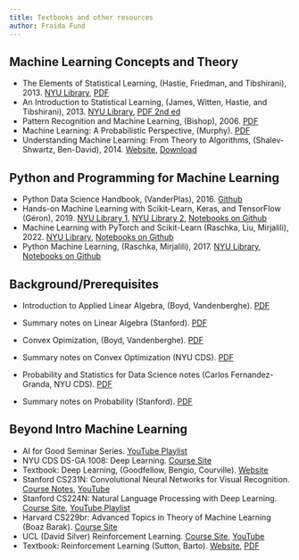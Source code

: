 ```yaml
---
title: Textbooks and other resources
author: Fraida Fund
---
```



## Machine Learning Concepts and Theory

* The Elements of Statistical Learning, (Hastie, Friedman, and Tibshirani), 2013. [NYU Library](https://bobcat.library.nyu.edu/permalink/f/1c17uag/nyu_aleph006482758), [PDF](https://web.stanford.edu/~hastie/ElemStatLearn//)
* An Introduction to Statistical Learning, (James, Witten, Hastie, and Tibshirani), 2013. [NYU Library](https://bobcat.library.nyu.edu/permalink/f/1c17uag/nyu_aleph004655521), [PDF 2nd ed](https://hastie.su.domains/ISLR2/ISLRv2_website.pdf)
* Pattern Recognition and Machine Learning, (Bishop), 2006. [PDF](https://www.microsoft.com/en-us/research/uploads/prod/2006/01/Bishop-Pattern-Recognition-and-Machine-Learning-2006.pdf)
* Machine Learning: A Probabilistic Perspective, (Murphy). [PDF](http://noiselab.ucsd.edu/ECE228/Murphy_Machine_Learning.pdf)
* Understanding Machine Learning: From Theory to Algorithms, (Shalev-Shwartz, Ben-David), 2014. [Website](https://www.cs.huji.ac.il/~shais/UnderstandingMachineLearning/index.html), [Download](https://www.cs.huji.ac.il/~shais/UnderstandingMachineLearning/copy.html)

## Python and Programming for Machine Learning

* Python Data Science Handbook, (VanderPlas), 2016. [Github](https://jakevdp.github.io/PythonDataScienceHandbook/)
* Hands-on Machine Learning with Scikit-Learn, Keras, and TensorFlow (Géron), 2019. [NYU Library 1](https://bobcat.library.nyu.edu/permalink/f/ci13eu/nyu_aleph008011603), [NYU Library 2](https://bobcat.library.nyu.edu/permalink/f/ci13eu/nyu_aleph005589560), [Notebooks on Github](https://github.com/ageron/handson-ml2)
* Machine Learning with PyTorch and Scikit-Learn (Raschka, Liu, Mirjalili), 2022. [NYU Library](https://bobcat.library.nyu.edu/permalink/f/ci13eu/nyu_aleph008654761), [Notebooks on Github](https://github.com/rasbt/machine-learning-book)
* Python Machine Learning, (Raschka, Mirjalili), 2017. [NYU Library](https://bobcat.library.nyu.edu/permalink/f/ci13eu/nyu_aleph008027112), [Notebooks on Github](https://github.com/rasbt/python-machine-learning-book-3rd-edition)


## Background/Prerequisites

* Introduction to Applied Linear Algebra, (Boyd, Vandenberghe). [PDF](http://vmls-book.stanford.edu/vmls.pdf)
* Summary notes on Linear Algebra (Stanford). [PDF](http://cs229.stanford.edu/section/cs229-linalg.pdf)

* Convex Opimization, (Boyd, Vandenberghe). [PDF](https://web.stanford.edu/~boyd/cvxbook/bv_cvxbook.pdf)
* Summary notes on Convex Optimization (NYU CDS). [PDF](https://davidrosenberg.github.io/mlcourse/Notes/convex-optimization.pdf)

* Probability and Statistics for Data Science notes (Carlos Fernandez-Granda, NYU CDS). [PDF](https://cims.nyu.edu/~cfgranda/pages/stuff/probability_stats_for_DS.pdf)
* Summary notes on Probability (Stanford). [PDF](http://cs229.stanford.edu/section/cs229-prob.pdf)

## Beyond Intro Machine Learning

* AI for Good Seminar Series. [YouTube Playlist](https://www.youtube.com/playlist?list=PLn62CdVLnT-dTqQdn8xb4KK8ioFTR1Z1d)
* NYU CDS DS-GA 1008: Deep Learning. [Course Site](https://cds.nyu.edu/deep-learning/)
* Textbook: Deep Learning, (Goodfellow, Bengio, Courville). [Website](https://www.deeplearningbook.org/)
* Stanford CS231N: Convolutional Neural Networks for Visual Recognition. [Course Notes](https://cs231n.github.io/), [YouTube](https://www.youtube.com/playlist?list=PL3FW7Lu3i5JvHM8ljYj-zLfQRF3EO8sYv)
* Stanford CS224N: Natural Language Processing with Deep Learning. [Course Site](https://web.stanford.edu/class/archive/cs/cs224n/cs224n.1194/index.html#schedule), [YouTube Playlist](https://www.youtube.com/playlist?list=PLoROMvodv4rOhcuXMZkNm7j3fVwBBY42z)
* Harvard CS229br: Advanced Topics in Theory of Machine Learning (Boaz Barak). [Course Site](https://boazbk.github.io/mltheoryseminar/cs229br)
* UCL (David Silver) Reinforcement Learning. [Course Site](https://www.davidsilver.uk/teaching/), [YouTube](https://www.youtube.com/watch?v=2pWv7GOvuf0&list=RDCMUCP7jMXSY2xbc3KCAE0MHQ-A)
* Textbook: Reinforcement Learning (Sutton, Barto). [Website](http://incompleteideas.net/book/the-book-2nd.html), [PDF](http://incompleteideas.net/book/RLbook2020.pdf)
